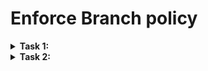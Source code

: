 # Enforce Branch policy

</details>

<details>
   <summary> <strong> Task 1:  </strong> </summary>
  
 # Create a Branch Protection Rule 
  
So Protecting branches are like we say it is a policy or security feature which you can enable in your branches . So that you can protect the changes which was going to your main branch.

In your GitHub repository go to the settings tab and click the branches option as shown here:
  
 ![branch protection rule](https://user-images.githubusercontent.com/97287103/162140939-9d10e7d0-4f38-4145-9b52-e635a34d92f8.png)

  Now add a new rule and define which branch you want to protect. e.g. provide the pattern name `main` or `master`.
  
 Next you select the following options:
  
1. `Require pull request reviews before merging`
2. `Include administrators`
  
 ![pattern matching](https://user-images.githubusercontent.com/97287103/162141802-70736c68-1ee0-412b-9f08-a99e1c66e735.png)
  
 ![2022-04-07 12_52_39-Window](https://user-images.githubusercontent.com/97287103/162143149-4517e0ce-fc5d-412d-933f-2646cdee6344.png)

 Now save this Branch Rule and see How it Works.
  
 To check whether its working or not , create a change one of the files in the `main` or `master`  branch. 
  
  ![cant commit on master](https://user-images.githubusercontent.com/97287103/162144769-59d3df6d-0dbe-47cc-bf87-ac6c389c333d.png)
  
   You can’t commit to `main` or `master` branch   because it is a protected branch.Now you will create a new branch for this commit and start a pull request. 
   
</details>

<details>
   <summary> <strong> Task 2:  </strong> </summary>
   
# Create a Pull Request
   
Pull requests let you tell others about changes you've pushed to a branch in a repository on GitHub. 
   
Click on Pull Request on the Repository tab and Choose two branches to see what’s changed or to start a new pull request.
   
- Create a PR from the `feature` to `master`.
   
![New PR](https://user-images.githubusercontent.com/97287103/162150946-2d8cfb3b-bf00-42f8-8728-6c2db366609a.png)
   
- Add your Colleague as a reviewer
   
 ![2022_04_07_14_26_14_Requirement_update_1_by_Subharanjan2055_Pull_Request_2_Subharanjan_Canarys](https://user-images.githubusercontent.com/97287103/162162422-d3827c52-ed0a-4346-acb9-bd95fa6ac152.png)

Once you merge to Source branch after that you can delete the branch or keep as it is.
   






   

 

